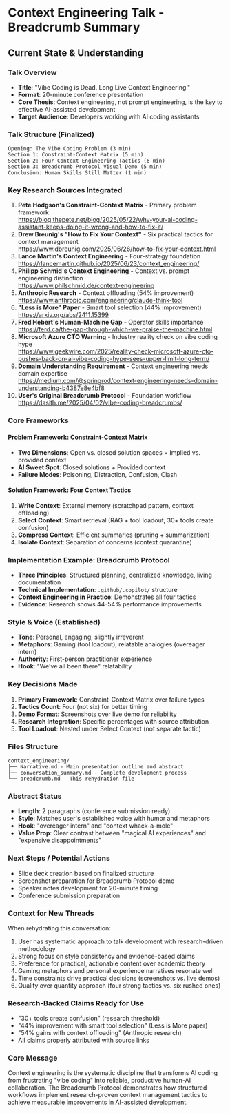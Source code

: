 # Context Engineering Talk - Breadcrumb Summary

## Current State & Understanding

### **Talk Overview**
- **Title**: "Vibe Coding is Dead. Long Live Context Engineering."
- **Format**: 20-minute conference presentation
- **Core Thesis**: Context engineering, not prompt engineering, is the key to effective AI-assisted development
- **Target Audience**: Developers working with AI coding assistants

### **Talk Structure (Finalized)**
```
Opening: The Vibe Coding Problem (3 min)
Section 1: Constraint-Context Matrix (5 min) 
Section 2: Four Context Engineering Tactics (6 min)
Section 3: Breadcrumb Protocol Visual Demo (5 min)
Conclusion: Human Skills Still Matter (1 min)
```

### **Key Research Sources Integrated**
1. **Pete Hodgson's Constraint-Context Matrix** - Primary problem framework  
   https://blog.thepete.net/blog/2025/05/22/why-your-ai-coding-assistant-keeps-doing-it-wrong-and-how-to-fix-it/
2. **Drew Breunig's "How to Fix Your Context"** - Six practical tactics for context management  
   https://www.dbreunig.com/2025/06/26/how-to-fix-your-context.html
3. **Lance Martin's Context Engineering** - Four-strategy foundation  
   https://rlancemartin.github.io/2025/06/23/context_engineering/
4. **Philipp Schmid's Context Engineering** - Context vs. prompt engineering distinction  
   https://www.philschmid.de/context-engineering
5. **Anthropic Research** - Context offloading (54% improvement)  
   https://www.anthropic.com/engineering/claude-think-tool
6. **"Less is More" Paper** - Smart tool selection (44% improvement)  
   https://arxiv.org/abs/2411.15399
7. **Fred Hebert's Human-Machine Gap** - Operator skills importance  
   https://ferd.ca/the-gap-through-which-we-praise-the-machine.html
8. **Microsoft Azure CTO Warning** - Industry reality check on vibe coding hype  
   https://www.geekwire.com/2025/reality-check-microsoft-azure-cto-pushes-back-on-ai-vibe-coding-hype-sees-upper-limit-long-term/
9. **Domain Understanding Requirement** - Context engineering needs domain expertise  
   https://medium.com/@springrod/context-engineering-needs-domain-understanding-b4387e8e4bf8
10. **User's Original Breadcrumb Protocol** - Foundation workflow  
    https://dasith.me/2025/04/02/vibe-coding-breadcrumbs/

### **Core Frameworks**
#### **Problem Framework: Constraint-Context Matrix**
- **Two Dimensions**: Open vs. closed solution spaces × Implied vs. provided context
- **AI Sweet Spot**: Closed solutions + Provided context
- **Failure Modes**: Poisoning, Distraction, Confusion, Clash

#### **Solution Framework: Four Context Tactics**
1. **Write Context**: External memory (scratchpad pattern, context offloading)
2. **Select Context**: Smart retrieval (RAG + tool loadout, 30+ tools create confusion)
3. **Compress Context**: Efficient summaries (pruning + summarization)
4. **Isolate Context**: Separation of concerns (context quarantine)

### **Implementation Example: Breadcrumb Protocol**
- **Three Principles**: Structured planning, centralized knowledge, living documentation
- **Technical Implementation**: `.github/.copilot/` structure
- **Context Engineering in Practice**: Demonstrates all four tactics
- **Evidence**: Research shows 44-54% performance improvements

### **Style & Voice (Established)**
- **Tone**: Personal, engaging, slightly irreverent
- **Metaphors**: Gaming (tool loadout), relatable analogies (overeager intern)
- **Authority**: First-person practitioner experience
- **Hook**: "We've all been there" relatability

### **Key Decisions Made**
1. **Primary Framework**: Constraint-Context Matrix over failure types
2. **Tactics Count**: Four (not six) for better timing
3. **Demo Format**: Screenshots over live demo for reliability
4. **Research Integration**: Specific percentages with source attribution
5. **Tool Loadout**: Nested under Select Context (not separate tactic)

### **Files Structure**
```
context_engineering/
├── Narrative.md - Main presentation outline and abstract
├── conversation_summary.md - Complete development process
└── breadcrumb.md - This rehydration file
```

### **Abstract Status**
- **Length**: 2 paragraphs (conference submission ready)
- **Style**: Matches user's established voice with humor and metaphors
- **Hook**: "overeager intern" and "context whack-a-mole"
- **Value Prop**: Clear contrast between "magical AI experiences" and "expensive disappointments"

### **Next Steps / Potential Actions**
- Slide deck creation based on finalized structure
- Screenshot preparation for Breadcrumb Protocol demo
- Speaker notes development for 20-minute timing
- Conference submission preparation

### **Context for New Threads**
When rehydrating this conversation:
1. User has systematic approach to talk development with research-driven methodology
2. Strong focus on style consistency and evidence-based claims
3. Preference for practical, actionable content over academic theory
4. Gaming metaphors and personal experience narratives resonate well
5. Time constraints drive practical decisions (screenshots vs. live demos)
6. Quality over quantity approach (four strong tactics vs. six rushed ones)

### **Research-Backed Claims Ready for Use**
- "30+ tools create confusion" (research threshold)
- "44% improvement with smart tool selection" (Less is More paper)
- "54% gains with context offloading" (Anthropic research)
- All claims properly attributed with source links

### **Core Message**
Context engineering is the systematic discipline that transforms AI coding from frustrating "vibe coding" into reliable, productive human-AI collaboration. The Breadcrumb Protocol demonstrates how structured workflows implement research-proven context management tactics to achieve measurable improvements in AI-assisted development.
